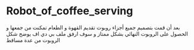 # Robot_of_coffee_serving
بعد أن قمت بتصميم جميع أجزاء روبوت تقديم القهوة و الطعام تمكنت من جمعها و الحصول على الروبوت النهائي بشكل ممتاز و سوف ارفق ملف بي دي اف يوضح شكل الروبوت من عدة مساقط 
